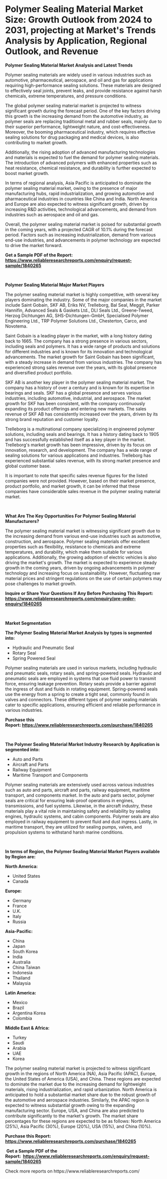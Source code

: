 <p><h1>Polymer Sealing Material Market Size: Growth Outlook from 2024 to 2031, projecting at Market's Trends Analysis by Application, Regional Outlook, and Revenue</h1></p><p><strong>Polymer Sealing Material Market Analysis and Latest Trends</strong></p>
<p><p>Polymer sealing materials are widely used in various industries such as automotive, pharmaceutical, aerospace, and oil and gas for applications requiring high-performance sealing solutions. These materials are designed to effectively seal joints, prevent leaks, and provide resistance against harsh chemicals, extreme temperatures, and pressure conditions.</p><p>The global polymer sealing material market is projected to witness significant growth during the forecast period. One of the key factors driving this growth is the increasing demand from the automotive industry, as polymer seals are replacing traditional metal and rubber seals, mainly due to their superior performance, lightweight nature, and cost-effectiveness. Moreover, the booming pharmaceutical industry, which requires effective sealing solutions for drug packaging and medical devices, is also contributing to market growth.</p><p>Additionally, the rising adoption of advanced manufacturing technologies and materials is expected to fuel the demand for polymer sealing materials. The introduction of advanced polymers with enhanced properties such as heat resistance, chemical resistance, and durability is further expected to boost market growth.</p><p>In terms of regional analysis, Asia Pacific is anticipated to dominate the polymer sealing material market, owing to the presence of major manufacturing hubs, rapid industrialization, and growing automotive and pharmaceutical industries in countries like China and India. North America and Europe are also expected to witness significant growth, driven by increasing R&D activities, technological advancements, and demand from industries such as aerospace and oil and gas.</p><p>Overall, the polymer sealing material market is poised for substantial growth in the coming years, with a projected CAGR of 10.1% during the forecast period. Factors such as increasing industrialization, demand from various end-use industries, and advancements in polymer technology are expected to drive the market forward.</p></p>
<p><strong>Get a Sample PDF of the Report:&nbsp; <a href="https://www.reliableresearchreports.com/enquiry/request-sample/1840265">https://www.reliableresearchreports.com/enquiry/request-sample/1840265</a></strong></p>
<p>&nbsp;</p>
<p><strong>Polymer Sealing Material Major Market Players</strong></p>
<p><p>The polymer sealing material market is highly competitive, with several key players dominating the industry. Some of the major companies in the market include Saint Gobain, SKF AB, Eriks NV, Trelleborg, Bal Seal, Meggit, Parker Hannifin, Advanced Seals & Gaskets Ltd., DLI Seals Ltd., Greene-Tweed, Herzog Dichtungen AG, SHS-Dichtungen-GmbH, Specialised Polymer Engineering Ltd., TRP Polymer Solutions Ltd., Chesterton, Carco, and Novotema.</p><p>Saint Gobain is a leading player in the market, with a long history dating back to 1665. The company has a strong presence in various sectors, including seals and polymers. It has a wide range of products and solutions for different industries and is known for its innovation and technological advancements. The market growth for Saint Gobain has been significant, with a steady increase in demand from various industries. The company has experienced strong sales revenue over the years, with its global presence and diversified product portfolio.</p><p>SKF AB is another key player in the polymer sealing material market. The company has a history of over a century and is known for its expertise in bearings and seals. SKF has a global presence and serves various industries, including automotive, industrial, and aerospace. The market growth for SKF has been consistent, with the company continuously expanding its product offerings and entering new markets. The sales revenue of SKF AB has consistently increased over the years, driven by its strong brand reputation and customer loyalty.</p><p>Trelleborg is a multinational company specializing in engineered polymer solutions, including seals and bearings. It has a history dating back to 1905 and has successfully established itself as a key player in the market. Trelleborg's market growth has been impressive, driven by its focus on innovation, research, and development. The company has a wide range of sealing solutions for various applications and industries. Trelleborg has experienced substantial sales revenue, with its strong market presence and global customer base.</p><p>It is important to note that specific sales revenue figures for the listed companies were not provided. However, based on their market presence, product portfolio, and market growth, it can be inferred that these companies have considerable sales revenue in the polymer sealing material market.</p></p>
<p>&nbsp;</p>
<p><strong>What Are The Key Opportunities For Polymer Sealing Material Manufacturers?</strong></p>
<p><p>The polymer sealing material market is witnessing significant growth due to the increasing demand from various end-use industries such as automotive, construction, and aerospace. Polymer sealing materials offer excellent properties such as flexibility, resistance to chemicals and extreme temperatures, and durability, which make them suitable for various applications. Additionally, the growing adoption of electric vehicles is also driving the market's growth. The market is expected to experience steady growth in the coming years, driven by ongoing advancements in polymer technology and increasing focus on sustainability. However, fluctuating raw material prices and stringent regulations on the use of certain polymers may pose challenges to market growth.</p></p>
<p><strong>Inquire or Share Your Questions If Any Before Purchasing This Report: <a href="https://www.reliableresearchreports.com/enquiry/pre-order-enquiry/1840265">https://www.reliableresearchreports.com/enquiry/pre-order-enquiry/1840265</a></strong></p>
<p>&nbsp;</p>
<p><strong>Market Segmentation</strong></p>
<p><strong>The Polymer Sealing Material Market Analysis by types is segmented into:</strong></p>
<p><ul><li>Hydraulic and Pneumatic Seal</li><li>Rotary Seal</li><li>Spring Powered Seal</li></ul></p>
<p><p>Polymer sealing materials are used in various markets, including hydraulic and pneumatic seals, rotary seals, and spring-powered seals. Hydraulic and pneumatic seals are employed in systems that use fluid power to transmit force, ensuring leakage prevention. Rotary seals provide a barrier against the ingress of dust and fluids in rotating equipment. Spring-powered seals use the energy from a spring to create a tight seal, commonly found in valves and connectors. These different types of polymer sealing materials cater to specific applications, ensuring efficient and reliable performance in various industries.</p></p>
<p><strong>Purchase this Report:&nbsp;<a href="https://www.reliableresearchreports.com/purchase/1840265">https://www.reliableresearchreports.com/purchase/1840265</a></strong></p>
<p>&nbsp;</p>
<p><strong>The Polymer Sealing Material Market Industry Research by Application is segmented into:</strong></p>
<p><ul><li>Auto and Parts</li><li>Aircraft and Parts</li><li>Railway Equipment</li><li>Maritime Transport and Components</li></ul></p>
<p><p>Polymer sealing materials are extensively used across various industries such as auto and parts, aircraft and parts, railway equipment, maritime transport, and components market. In the auto and parts sector, polymer seals are critical for ensuring leak-proof operations in engines, transmissions, and fuel systems. Likewise, in the aircraft industry, these materials play a vital role in maintaining safety and reliability by sealing engines, hydraulic systems, and cabin components. Polymer seals are also employed in railway equipment to prevent fluid and dust ingress. Lastly, in maritime transport, they are utilized for sealing pumps, valves, and propulsion systems to withstand harsh marine conditions.</p></p>
<p>&nbsp;</p>
<p><strong>In terms of Region, the Polymer Sealing Material Market Players available by Region are:</strong></p>
<p>
    <p> <strong> North America: </strong>
        <ul>
            <li>United States</li>
            <li>Canada</li>
        </ul>
        </p> 
    <p> <strong> Europe: </strong>
        <ul>
            <li>Germany</li>
            <li>France</li>
            <li>U.K.</li>
            <li>Italy</li>
            <li>Russia</li>
        </ul>
        </p> 
    <p> <strong> Asia-Pacific: </strong>
        <ul>
            <li>China</li>
            <li>Japan</li>
            <li>South Korea</li>
            <li>India</li>
            <li>Australia</li>
            <li>China Taiwan</li>
            <li>Indonesia</li>
            <li>Thailand</li>
            <li>Malaysia</li>
        </ul>
        </p> 
    <p> <strong> Latin America: </strong>
        <ul>
            <li>Mexico</li>
            <li>Brazil</li>
            <li>Argentina Korea</li>
            <li>Colombia</li>
        </ul>
        </p> 
    <p> <strong> Middle East & Africa: </strong>
        <ul>
            <li>Turkey</li>
            <li>Saudi</li>
            <li>Arabia</li>
            <li>UAE</li>
            <li>Korea</li>
        </ul>
    </p>
    </p>
<p><p>The polymer sealing material market is projected to witness significant growth in the regions of North America (NA), Asia Pacific (APAC), Europe, the United States of America (USA), and China. These regions are expected to dominate the market due to the increasing demand for lightweight materials, rising industrialization, and rapid urbanization. North America is anticipated to hold a substantial market share due to the robust growth of the automotive and aerospace industries. Similarly, the APAC region is expected to witness substantial growth owing to the expanding manufacturing sector. Europe, USA, and China are also predicted to contribute significantly to the market's growth. The market share percentages for these regions are expected to be as follows: North America (25%), Asia Pacific (30%), Europe (20%), USA (15%), and China (10%).</p></p>
<p><strong>Purchase this Report: <a href="https://www.reliableresearchreports.com/purchase/1840265">https://www.reliableresearchreports.com/purchase/1840265</a></strong></p>
<p>&nbsp;<strong>Get a Sample PDF of the Report:&nbsp;&nbsp;<a href="https://www.reliableresearchreports.com/enquiry/request-sample/1840265">https://www.reliableresearchreports.com/enquiry/request-sample/1840265</a></strong></p>
<p><strong></strong></p>
<p>Check more reports on https://www.reliableresearchreports.com/</p>